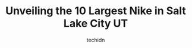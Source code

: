 ---
layout: ampstory
image: https://i0.wp.com/www.depkes.org/wp-content/uploads/2023/06/nike-0-in-salt-lake-city-ut-1685966169.jpeg?resize=640,853
author: techidn
featured: false
description: Discover the impressive array of Nike options in Salt Lake City UT, where you can find 10 of the largest Nike establishments in the area. From renowned classics to hidden gems, Salt Lake Cit
title: Unveiling the 10 Largest Nike in Salt Lake City UT
cover:
   title: Unveiling the 10 Largest Nike in Salt Lake City UT
   subtitle: Rickpate
   background: https://www.depkes.org/wp-content/uploads/2023/06/nike-0-in-salt-lake-city-ut-1685966169.jpeg

pages: 
 - layout: thirds
   top: <h1>#1 Macys</h1>
   bottom: "<p>One of the nicer Macys located inside the City Creek Center. Its definitely worth checking out when in the mall. The store takes up 2 stories and is located right behin</p>"
   background: https://www.depkes.org/wp-content/uploads/2023/06/nike-1-in-salt-lake-city-ut-1685966170.jpeg
   backgroundblur: true
 - layout: thirds
   top: <h1>#2 Nike Factory Store</h1>
   bottom: "<p>3736 W Center Park Dr Suite 120, West Jordan, UT 84084, United States</p>"
   background: https://www.depkes.org/wp-content/uploads/2023/06/nike-2-in-salt-lake-city-ut-1685966170.jpeg
   cta:
      link: https://www.depkes.org/blog/unveiling-the-10-largest-nike-in-salt-lake-city-ut/
      text: Unveiling the 10 Largest Nike in Salt Lake City UT
 - layout: thirds
   top: <h1>#3 Nike Unite - Lehi</h1>
   bottom: "<p>3700 N Cabelas Blvd Suite #301, Lehi, UT 84043, United States</p>"
   background: https://www.depkes.org/wp-content/uploads/2023/06/nike-3-in-salt-lake-city-ut-1685966170.jpeg
   cta:
      link: https://www.depkes.org/blog/unveiling-the-10-largest-nike-in-salt-lake-city-ut/
      text: Unveiling the 10 Largest Nike in Salt Lake City UT
 - layout: thirds
   top: <h1>#4 Nordstrom</h1>
   bottom: "<p>55 S W Temple St, Salt Lake City, UT 84101, United States</p>"
   background: https://images.unsplash.com/photo-1552083974-186346191183?ixlib=rb-4.0.3&ixid=MnwxMjA3fDB8MHxwaG90by1wYWdlfHx8fGVufDB8fHx8&auto=format&fit=crop&w=640&h=853&q=80
   cta:
      link: https://www.depkes.org/blog/unveiling-the-10-largest-nike-in-salt-lake-city-ut/
      text: Unveiling the 10 Largest Nike in Salt Lake City UT
 - layout: thirds
   top: <h1>#5 Nordstrom Rack</h1>
   bottom: "<p>2210 S 1300 E, Salt Lake City, UT 84106, United States</p>"
   background: https://images.unsplash.com/photo-1604871000636-074fa5117945?ixlib=rb-4.0.3&ixid=MnwxMjA3fDB8MHxwaG90by1wYWdlfHx8fGVufDB8fHx8&auto=format&fit=crop&w=640&h=853&q=80
   cta:
      link: https://www.depkes.org/blog/unveiling-the-10-largest-nike-in-salt-lake-city-ut/
      text: Unveiling the 10 Largest Nike in Salt Lake City UT
 - layout: thirds
   top: <h1>#6 SLRC - Salt Lake Running Company</h1>
   bottom: "<p>1356 Foothill Dr, Salt Lake City, UT 84108, United States</p>"
   background: https://images.unsplash.com/photo-1509114397022-ed747cca3f65?ixlib=rb-4.0.3&ixid=MnwxMjA3fDB8MHxwaG90by1wYWdlfHx8fGVufDB8fHx8&auto=format&fit=crop&w=640&h=853&q=80
   cta:
      link: https://www.depkes.org/blog/unveiling-the-10-largest-nike-in-salt-lake-city-ut/
      text: Unveiling the 10 Largest Nike in Salt Lake City UT
 - layout: thirds
   top: <h1>#7 Nike Factory Store</h1>
   bottom: "<p>6699 N Landmark Dr Suite L-100, Park City, UT 84098, United States</p>"
   background: https://images.unsplash.com/photo-1510906594845-bc082582c8cc?ixlib=rb-4.0.3&ixid=MnwxMjA3fDB8MHxwaG90by1wYWdlfHx8fGVufDB8fHx8&auto=format&fit=crop&w=640&h=853&q=80
   cta:
      link: https://www.depkes.org/blog/unveiling-the-10-largest-nike-in-salt-lake-city-ut/
      text: Unveiling the 10 Largest Nike in Salt Lake City UT
 - layout: thirds
   middle: Continue reading...
   background: https://images.unsplash.com/photo-1609083590460-7b8cc0ca65f8?ixlib=rb-4.0.3&ixid=MnwxMjA3fDB8MHxwaG90by1wYWdlfHx8fGVufDB8fHx8&auto=format&fit=crop&w=640&h=853&q=80
   cta:
      link: https://www.depkes.org/blog/unveiling-the-10-largest-nike-in-salt-lake-city-ut/
      text: Unveiling the 10 Largest Nike in Salt Lake City UT
      
---